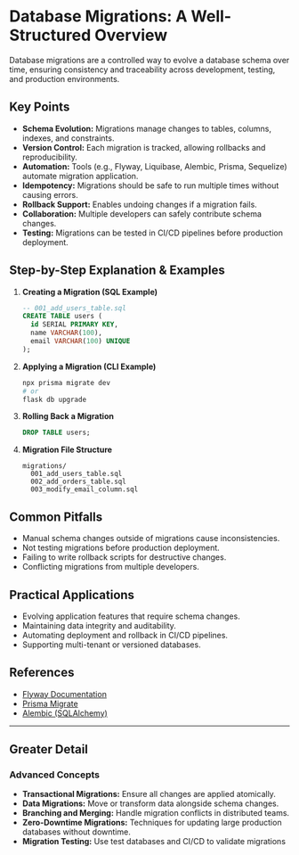 # Database Migrations: A Well-Structured Overview

Database migrations are a controlled way to evolve a database schema over time, ensuring consistency and traceability across development, testing, and production environments.

## Key Points

- **Schema Evolution:** Migrations manage changes to tables, columns, indexes, and constraints.
- **Version Control:** Each migration is tracked, allowing rollbacks and reproducibility.
- **Automation:** Tools (e.g., Flyway, Liquibase, Alembic, Prisma, Sequelize) automate migration application.
- **Idempotency:** Migrations should be safe to run multiple times without causing errors.
- **Rollback Support:** Enables undoing changes if a migration fails.
- **Collaboration:** Multiple developers can safely contribute schema changes.
- **Testing:** Migrations can be tested in CI/CD pipelines before production deployment.

## Step-by-Step Explanation & Examples

1. **Creating a Migration (SQL Example)**
   ```sql
   -- 001_add_users_table.sql
   CREATE TABLE users (
     id SERIAL PRIMARY KEY,
     name VARCHAR(100),
     email VARCHAR(100) UNIQUE
   );
   ```

2. **Applying a Migration (CLI Example)**
   ```sh
   npx prisma migrate dev
   # or
   flask db upgrade
   ```

3. **Rolling Back a Migration**
   ```sql
   DROP TABLE users;
   ```

4. **Migration File Structure**
   ```
   migrations/
     001_add_users_table.sql
     002_add_orders_table.sql
     003_modify_email_column.sql
   ```

## Common Pitfalls

- Manual schema changes outside of migrations cause inconsistencies.
- Not testing migrations before production deployment.
- Failing to write rollback scripts for destructive changes.
- Conflicting migrations from multiple developers.

## Practical Applications

- Evolving application features that require schema changes.
- Maintaining data integrity and auditability.
- Automating deployment and rollback in CI/CD pipelines.
- Supporting multi-tenant or versioned databases.

## References

- [Flyway Documentation](https://flywaydb.org/documentation/)
- [Prisma Migrate](https://www.prisma.io/docs/orm/prisma-migrate)
- [Alembic (SQLAlchemy)](https://alembic.sqlalchemy.org/en/latest/)

---

## Greater Detail

### Advanced Concepts

- **Transactional Migrations:** Ensure all changes are applied atomically.
- **Data Migrations:** Move or transform data alongside schema changes.
- **Branching and Merging:** Handle migration conflicts in distributed teams.
- **Zero-Downtime Migrations:** Techniques for updating large production databases without downtime.
- **Migration Testing:** Use test databases and CI/CD to validate migrations